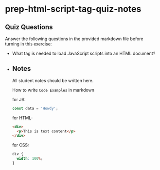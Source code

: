 # prep-html-script-tag-quiz-notes

## Quiz Questions

Answer the following questions in the provided markdown file before turning in this exercise:

- What tag is needed to load JavaScript scripts into an HTML document?
- <script>
- How do you use a script tag to write JavaScript directly in the HTML document?
- internal: place script statement directly between tags or external: with src attribute with a value being the path to the external script.
  console.log('Hello, World!');
- How do you use a script tag to load an external JavaScript file?
- with a src attribute that possesses a value that is the path to the external script
<script src="path/to/external/script.js"></script>

## Notes

All student notes should be written here.

How to write `Code Examples` in markdown

for JS:

```javascript
const data = 'Howdy';
```

for HTML:

```html
<div>
  <p>This is text content</p>
</div>
```

for CSS:

```css
div {
  width: 100%;
}
```
